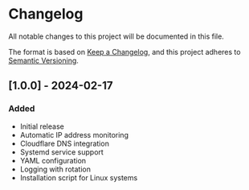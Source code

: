 # Changelog
All notable changes to this project will be documented in this file.

The format is based on [Keep a Changelog](https://keepachangelog.com/en/1.0.0/),
and this project adheres to [Semantic Versioning](https://semver.org/spec/v2.0.0.html).

## [1.0.0] - 2024-02-17
### Added
- Initial release
- Automatic IP address monitoring
- Cloudflare DNS integration
- Systemd service support
- YAML configuration
- Logging with rotation
- Installation script for Linux systems 